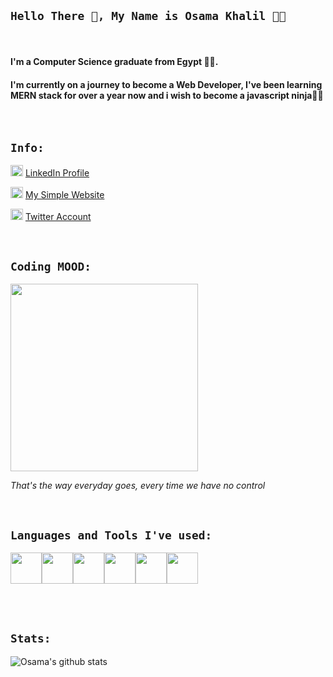 ## `Hello There 👋, My Name is Osama Khalil 👨‍💻`

<br />

#### I'm a Computer Science graduate from Egypt 👨‍🎓. 
#### I'm currently on a journey to become a Web Developer, I've been learning MERN stack for over a year now and i wish to become a javascript ninja🐱‍👤 

<br />

## `Info:` 
<div align='left'>
  
<img src="https://user-images.githubusercontent.com/27310414/88126699-6c5fa680-cbd2-11ea-94ef-0385cf08206d.png" alt="linkedin" width="20" height="18"/>  [LinkedIn Profile](https://www.linkedin.com/in/osama-khalil-79103214b/)

<img src="https://user-images.githubusercontent.com/27310414/88126696-6bc71000-cbd2-11ea-8726-ff4301da3c55.png" alt="personal website" width="20" height="18"/>  [My Simple Website](https://osamakhalil98.github.io/osama.info/)

<img src="https://user-images.githubusercontent.com/27310414/88126694-6b2e7980-cbd2-11ea-88d5-96045329b3d6.png" alt="twitter" width="20" height="18"/>  [Twitter Account](https://twitter.com/osamakhalil98)

</div>
<br />

## `Coding MOOD:`

<div align='left'>
<img src='https://media.giphy.com/media/836HiJc7pgzy8iNXCn/giphy.gif' width='300'></img>
  <p><em>That's the way everyday goes, every time we have no control</em></p>
 </div>
<br />

## `Languages and Tools I've used:` 


<p align="left">
  <img src="https://media3.giphy.com/media/kdFc8fubgS31b8DsVu/giphy.webp" width="50"><img src="https://media.giphy.com/media/SU2ic3wTfuC6JhD1lA/giphy.gif" width="50"><img src="https://media3.giphy.com/media/ln7z2eWriiQAllfVcn/200w.webp" width="50"><img src="https://media.giphy.com/media/kH6CqYiquZawmU1HI6/giphy.gif" width="50"><img src="https://i.giphy.com/media/eNAsjO55tPbgaor7ma/200w.webp" width="50"><img src="https://i.giphy.com/media/IdyAQJVN2kVPNUrojM/200.webp" width="50">
  
</p>
<br />
<br />

## `Stats:`

![Osama's github stats](https://github-readme-stats.vercel.app/api?username=osamakhalil98&show_icons=true&theme=dark)
